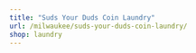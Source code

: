 ```yaml
---
title: "Suds Your Duds Coin Laundry"
url: /milwaukee/suds-your-duds-coin-laundry/
shop: laundry
---
```

